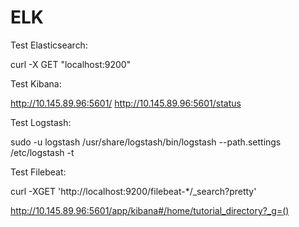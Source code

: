 # ELK

Test Elasticsearch:

curl -X GET "localhost:9200"


Test Kibana:

http://10.145.89.96:5601/
http://10.145.89.96:5601/status

Test Logstash:

sudo -u logstash /usr/share/logstash/bin/logstash --path.settings /etc/logstash -t

Test Filebeat:

curl -XGET 'http://localhost:9200/filebeat-*/_search?pretty'

http://10.145.89.96:5601/app/kibana#/home/tutorial_directory?_g=()



